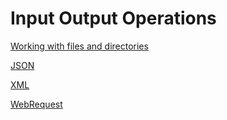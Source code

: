 # Input Output Operations

[Working with files and directories](File_operations.ipynb)

[JSON](Json.ipynb)

[XML](Xml.ipynb)

[WebRequest](Web.ipynb)

